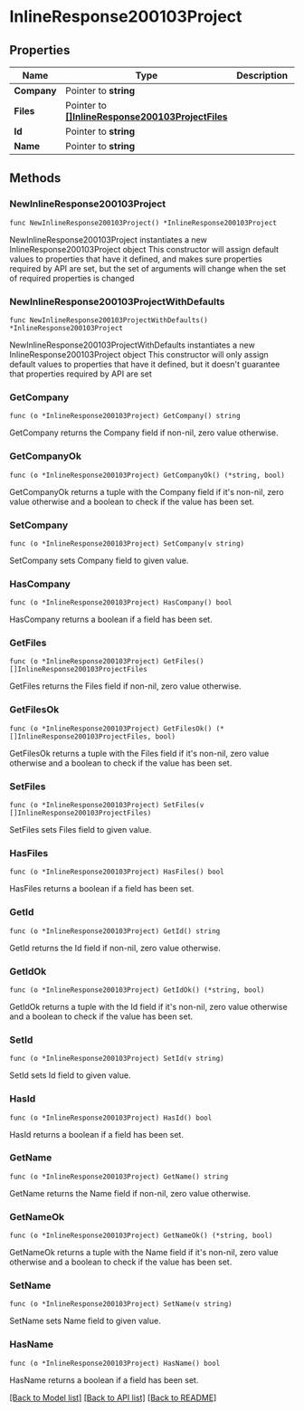 # InlineResponse200103Project

## Properties

Name | Type | Description | Notes
------------ | ------------- | ------------- | -------------
**Company** | Pointer to **string** |  | [optional] 
**Files** | Pointer to [**[]InlineResponse200103ProjectFiles**](InlineResponse200103ProjectFiles.md) |  | [optional] 
**Id** | Pointer to **string** |  | [optional] 
**Name** | Pointer to **string** |  | [optional] 

## Methods

### NewInlineResponse200103Project

`func NewInlineResponse200103Project() *InlineResponse200103Project`

NewInlineResponse200103Project instantiates a new InlineResponse200103Project object
This constructor will assign default values to properties that have it defined,
and makes sure properties required by API are set, but the set of arguments
will change when the set of required properties is changed

### NewInlineResponse200103ProjectWithDefaults

`func NewInlineResponse200103ProjectWithDefaults() *InlineResponse200103Project`

NewInlineResponse200103ProjectWithDefaults instantiates a new InlineResponse200103Project object
This constructor will only assign default values to properties that have it defined,
but it doesn't guarantee that properties required by API are set

### GetCompany

`func (o *InlineResponse200103Project) GetCompany() string`

GetCompany returns the Company field if non-nil, zero value otherwise.

### GetCompanyOk

`func (o *InlineResponse200103Project) GetCompanyOk() (*string, bool)`

GetCompanyOk returns a tuple with the Company field if it's non-nil, zero value otherwise
and a boolean to check if the value has been set.

### SetCompany

`func (o *InlineResponse200103Project) SetCompany(v string)`

SetCompany sets Company field to given value.

### HasCompany

`func (o *InlineResponse200103Project) HasCompany() bool`

HasCompany returns a boolean if a field has been set.

### GetFiles

`func (o *InlineResponse200103Project) GetFiles() []InlineResponse200103ProjectFiles`

GetFiles returns the Files field if non-nil, zero value otherwise.

### GetFilesOk

`func (o *InlineResponse200103Project) GetFilesOk() (*[]InlineResponse200103ProjectFiles, bool)`

GetFilesOk returns a tuple with the Files field if it's non-nil, zero value otherwise
and a boolean to check if the value has been set.

### SetFiles

`func (o *InlineResponse200103Project) SetFiles(v []InlineResponse200103ProjectFiles)`

SetFiles sets Files field to given value.

### HasFiles

`func (o *InlineResponse200103Project) HasFiles() bool`

HasFiles returns a boolean if a field has been set.

### GetId

`func (o *InlineResponse200103Project) GetId() string`

GetId returns the Id field if non-nil, zero value otherwise.

### GetIdOk

`func (o *InlineResponse200103Project) GetIdOk() (*string, bool)`

GetIdOk returns a tuple with the Id field if it's non-nil, zero value otherwise
and a boolean to check if the value has been set.

### SetId

`func (o *InlineResponse200103Project) SetId(v string)`

SetId sets Id field to given value.

### HasId

`func (o *InlineResponse200103Project) HasId() bool`

HasId returns a boolean if a field has been set.

### GetName

`func (o *InlineResponse200103Project) GetName() string`

GetName returns the Name field if non-nil, zero value otherwise.

### GetNameOk

`func (o *InlineResponse200103Project) GetNameOk() (*string, bool)`

GetNameOk returns a tuple with the Name field if it's non-nil, zero value otherwise
and a boolean to check if the value has been set.

### SetName

`func (o *InlineResponse200103Project) SetName(v string)`

SetName sets Name field to given value.

### HasName

`func (o *InlineResponse200103Project) HasName() bool`

HasName returns a boolean if a field has been set.


[[Back to Model list]](../README.md#documentation-for-models) [[Back to API list]](../README.md#documentation-for-api-endpoints) [[Back to README]](../README.md)


